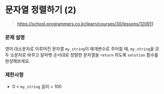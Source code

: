 # 문자열 정렬하기 (2)

> https://school.programmers.co.kr/learn/courses/30/lessons/120911

### 문제 설명

영어 대소문자로 이루어진 문자열 `my_string`이 매개변수로 주어질 때, `my_string`을 모두 소문자로 바꾸고 알파벳 순서대로 정렬한 문자열을 `return` 하도록 `solution` 함수를 완성해보세요.

### 제한사항

- 0 < `my_string` 길이 < 100
